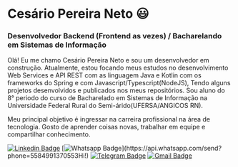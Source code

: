 # Cesário Pereira Neto :smiley:
### Desenvolvedor Backend (Frontend as vezes) / Bacharelando em Sistemas de Informação

Olá! Eu me chamo Cesário Pereira Neto e sou um desenvolvedor em construção. Atualmente, estou focando meus estudos no desenvolvimento Web Services e API REST com as linguagem Java e Kotlin com os frameworks do Spring e com Javascript/Typescript(NodeJS), Tendo alguns projetos desenvolvidos e publicados nos meus repositórios. Sou aluno do 8° periodo do curso de Bacharelado em Sistemas de Informação na Universidade Federal Rural do Semi-árido(UFERSA/ANGICOS RN).

Meu principal objetivo é ingressar na carreira profissional na área de tecnologia. Gosto de aprender coisas novas, trabalhar em equipe e compartilhar conhecimento.

[![Linkedin Badge](https://img.shields.io/badge/-LinkedIn-blue?style=flat-square&logo=Linkedin&logoColor=white&link=https://www.linkedin.com/in/cesarionto/)](https://www.linkedin.com/in/gilvanhenriqued)
[![Whatsapp Badge](https://img.shields.io/badge/-Whatsapp-4CA143?style=flat-square&labelColor=4CA143&logo=whatsapp&logoColor=white&link=https://api.whatsapp.com/send?phone=5585999881135&text=Hi!)](https://api.whatsapp.com/send?phone=5584991370553Hi!)
[![Telegram Badge](https://img.shields.io/badge/-Telegram-1ca0f1?style=flat-square&labelColor=1ca0f1&logo=telegram&logoColor=white&link=https://t.me/cesariontoo)](https://t.me/gilvanhenrique)
[![Gmail Badge](https://img.shields.io/badge/-Gmail-c14438?style=flat-square&logo=Gmail&logoColor=white&link=mailto:gilvanhenrique.dev@gmail.com)](mailto:cesariopereiraneto@gmail.com)
